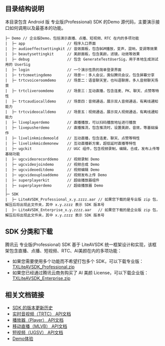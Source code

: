 ## 目录结构说明

本目录包含 Android 版 专业版(Professional) SDK 的Demo 源代码，主要演示接口如何调用以及最基本的功能。

```
├─ Demo // 企业版Demo，包括演示直播、点播、短视频、RTC 在内的多项功能
|  ├─ app                   // 程序入口界面
|  ├─ audioeffectsettingkit // 音效面板，包含BGM播放，变声，混响，变调等效果
|  ├─ beautysettingkit      // 美颜面板，包含美颜，滤镜，动效等效果
|  ├─ debug                 // 包含 GenerateTestUserSig，用于本地生成测试用的 UserSig
|  ├─ login                 // 一个演示性质的简单登录界面
|  ├─ trtcmeetingdemo       // 场景一：多人会议，类似腾讯会议，包含屏幕分享
|  ├─ trtcvoiceroomdemo     // 场景二：语音聊天室，也叫语聊房，多人音频聊天场景
|  ├─ trtcliveroomdemo      // 场景三：互动直播，包含连麦、PK、聊天、点赞等特性
|  ├─ trtcaudiocalldemo     // 场景四：音频通话，展示双人音频通话，有离线通知能力
|  ├─ trtcvideocalldemo     // 场景五：视频通话，展示双人视频通话，有离线通知能力
|  ├─ liveplayerdemo        // 直播播放，可以扫码播放地址进行播放
|  ├─ livepusherdemo        // 直播推流，包含推流时，设置美颜，音效，等基础操作
|  ├─ livelinkmicdemoold    // 互动直播，包含连麦、聊天、点赞等特性
|  ├─ livelinkmicdemonew    // 互动直播新方案，超低延时直播等特性
|  ├─ ugckit                // UGC 组件，包含视频录制，编辑，合成，发布上传等基础功能
|  ├─ ugcvideorecorddemo    // 视频录制 Demo
|  ├─ ugcvideojoindemo      // 视频合成 Demo
|  ├─ ugcvideoeditdemo      // 视频编辑 Demo
|  ├─ ugcvideouploaddemo    // 视频发布上传 Demo
|  ├─ superplayerkit        // 超级播放器组件
|  ├─ superplayerdemo       // 超级播放器 Demo
|  
├─ SDK 
|  ├─ LiteAVSDK_Professional_x.y.zzzz.aar // 如果您下载的是专业版 zip 包，解压后将出现此文件夹，其中 x.y.zzzz 表示 SDK 版本号 
|  ├─ LiteAVSDK_Enterprise_x.y.zzzz.aar   // 如果您下载的是企业版 zip 包，解压后将出现此文件夹，其中 x.y.zzzz 表示 SDK 版本号 
```

## SDK 分类和下载

腾讯云 专业版(Professional) SDK 基于 LiteAVSDK 统一框架设计和实现，该框架包含直播、点播、短视频、RTC、AI美颜在内的多项功能：

- 如果您需要使用多个功能而不希望打包多个 SDK，可以下载专业版：[TXLiteAVSDK_Professional.zip](https://cloud.tencent.com/document/product/647/32689#Professional)
- 如果您已经通过腾讯云商务购买了 AI 美颜 License，可以下载企业版：[TXLiteAVSDK_Enterprise.zip](https://cloud.tencent.com/document/product/647/32689#Enterprise)

## 相关文档链接

- [SDK 的版本更新历史](https://github.com/tencentyun/LiteAVProfessional_Android/releases)
- [实时音视频（TRTC） API文档](https://cloud.tencent.com/document/product/647/32267)
- [播放器（Player） API文档](https://github.com/tencentyun/SuperPlayer_Android/wiki)
- [移动直播（MLVB） API文档](https://cloud.tencent.com/document/product/454/34766)
- [短视频（UGSV） API文档](https://liteav.sdk.qcloud.com/doc/api/zh-cn/group__TXUGCRecord__android.html)
- [Demo体验](https://cloud.tencent.com/document/product/454/6555#.E7.B2.BE.E7.AE.80.E7.89.88-demo)